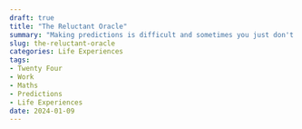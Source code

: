 ```yaml
---
draft: true
title: "The Reluctant Oracle"
summary: "Making predictions is difficult and sometimes you just don't want to commit one way or another."
slug: the-reluctant-oracle
categories: Life Experiences
tags:
- Twenty Four
- Work
- Maths
- Predictions
- Life Experiences
date: 2024-01-09
---
```

